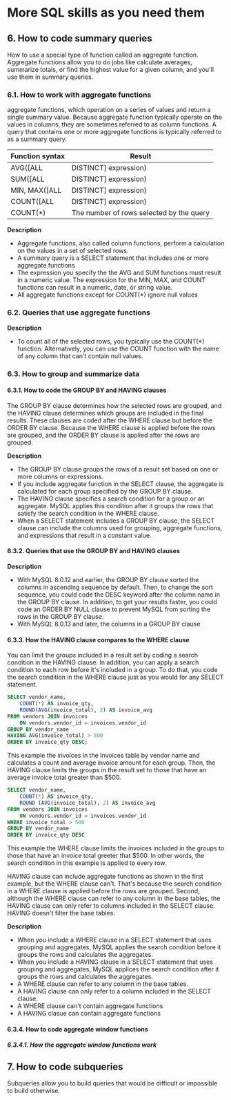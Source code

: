 # More SQL skills as you need them

## 6. How to code summary queries

How to use a special type of function called an aggregate function. Aggregate functions allow you to do jobs like calculate averages, summarize totals, or find the highest value for a given column, and you'll use them in summary queries.


### 6.1. How to work with aggregate functions

aggregate functions, which operation on a series of values and return a single summary value. Because aggregate function typically operate on the values in columns, they are sometimes referred to as column functions. A query that contains one or more aggregate functions is typically referred to as a summary query.

|Function syntax|Result|
|-|-|
|AVG([ALL|DISTINCT] expression)|The average of the non-null values in the expression|
|SUM([ALL|DISTINCT] expression)|The total of the non-null values in the expression|
|MIN, MAX([ALL|DISTINCT] expression)|The lowest non-null value in the expression|
|COUNT([ALL|DISTINCT] expression)|The number of non-null values in the expression|
|COUNT(*)|The number of rows selected by the query|

**Description**

- Aggregate functions, also called column functions, perform a calculation on the values in a set of selected rows.
- A summary query is a SELECT statement that includes one or more aggregate functions
- The expression you specify the the AVG and SUM functions must result in a numeric value. The expression for the MIN, MAX, and COUNT functions can result in a numeric, date, or string value.
- All aggregate functions except for COUNT(*) ignore null values

### 6.2. Queries that use aggregate functions

**Description**

- To count all of the selected rows, you typically use the COUNT(*) function. Alternatively, you can use the COUNT function with the name of any column that can't contain null values.
  

### 6.3. How to group and summarize data

#### 6.3.1. How to code the GROUP BY and HAVING clauses

The GROUP BY clause determines how the selected rows are grouped, and the HAVING clause determines which groups are included in the final results. These clauses are coded after the WHERE clause but before the ORDER BY clause. Because the WHERE clause is applied before the rows are grouped, and the ORDER BY clause is applied after the rows are grouped.

**Description**

- The GROUP BY clause groups the rows of a result set based on one or more columns or expressions.
- If you include aggregate function in the SELECT clause, the aggregate is calculated for each group specified by the GROUP BY clause.
- The HAVING clause specifies a search condition for a group or an aggregate. MySQL applies this condition after it groups the rows that satisfy the search condition in the WHERE clause.
- When a SELECT statement includes a GROUP BY clause, the SELECT clause can include the columns used for grouping, aggregate functions, and expressions that result in a constant value.

#### 6.3.2. Queries that use the GROUP BY and HAVING clauses

**Description**

- With MySQL 8.0.12 and earlier, the GROUP BY clause sorted the columns in ascending sequence by default. Then, to change the sort sequence, you could code the DESC keyword after the column name in the GROUP BY clause. In addition, to get your results faster, you could code an ORDER BY NULL clause to prevent MySQL from sorting the rows in the GROUP BY clause.
- With MySQL 8.0.13 and later, the columns in a GROUP BY clause

#### 6.3.3. How the HAVING clause compares to the WHERE clause

You can limit the groups included in a result set by coding a search condition in the HAVING clause. In addition, you can apply a search condition to each row before it's included in a group. To do that, you code the search condition in the WHERE clause just as you would for any SELECT statement.

```sql
SELECT vendor_name,
    COUNT(*) AS invoice_qty,
    ROUND(AVG(invoice_total), 2) AS invoice_avg
FROM vendors JOIN invoices
    ON vendors.vendor_id = invoices.vendor_id
GROUP BY vendor_name
HAVING AVG(invoice_total) > 500
ORDER BY invoice_qty DESC;
```
This example the invoices in the Invoices table by vendor name and calculates a count and average invoice amount for each group. Then, the HAVING clause limits the groups in the result set to those that have an average invoice total greater than $500.

```sql
SELECT vendor_name,
    COUNT(*) AS invoice_qty,
    ROUND (AVG(invoice_total), 2) AS invoice_avg
FROM vendors JOIN invoices
    ON vendors.vendor_id = invoices.vendor_id
WHERE invoice_total > 500
GROUP BY vendor_name
ORDER BY invoice_qty DESC
```
This example the WHERE clause limits the invoices included in the groups to those that have an invoice total greeter that $500. In other words, the search condition in this example is applied to every row.

HAVING clause can include aggregate functions as shown in the first example, but the WHERE clause can't. That's because the search condition in a WHERE clause is applied before the rows are grouped. Second, although the WHERE clause can refer to any column in the base tables, the HAVING clause can only refer to columns included in the SELECT clause. HAVING doesn't filter the base tables.

**Description**

- When you include a WHERE clause in a SELECT statement that uses grouping and aggregates, MySQL applies the search condition before it groups the rows and calculates the aggregates.
- When you include a HAVING clause in a SELECT statement that uses grouping and aggregates, MySQL applices the search condition after it groups the rows and calculates the aggregates.
- A WHERE clause can refer to any column in the base tables.
- A HAVING clause can only refer to a column included  in the SELECT clause.
- A WHERE clause can't contain aggregate functions
- A HAVING clasue can contain aggregate functions

#### 6.3.4. How to code aggregate window functions

##### 6.3.4.1. How the aggregate window functions work


## 7. How to code subqueries

Subqueries allow you to build queries that would be difficult or impossible to build otherwise.
